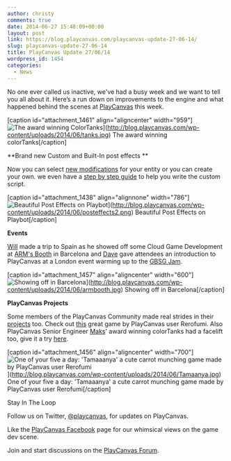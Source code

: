 ```yaml
---
author: christy
comments: true
date: 2014-06-27 15:48:09+00:00
layout: post
link: https://blog.playcanvas.com/playcanvas-update-27-06-14/
slug: playcanvas-update-27-06-14
title: PlayCanvas Update 27/06/14
wordpress_id: 1454
categories:
  - News
---
```


No one ever called us inactive, we've had a busy week and we want to tell you all about it. Here’s a run down on improvements to the engine and what happened behind the scenes at [PlayCanvas](https://playcanvas.com/) this week.

[caption id="attachment_1461" align="aligncenter" width="959"]![The award winning ColorTanks](https://blog.playcanvas.com/wp-content/uploads/2014/06/tanks.jpg)](http://blog.playcanvas.com/wp-content/uploads/2014/06/tanks.jpg) The award winning colorTanks[/caption]

**Brand new Custom and Built-In post effects **

Now you can select [new modifications](https://developer.playcanvas.com/user-manual/posteffects/) for your entity or you can create your own. we even have a [step by step guide](https://developer.playcanvas.com/tutorials/advanced/custom-posteffect/) to help you write the custom script.

[caption id="attachment_1438" align="alignnone" width="786"]![Beautiful Post Effects on Playbot](https://blog.playcanvas.com/wp-content/uploads/2014/06/posteffects2.png)](http://blog.playcanvas.com/wp-content/uploads/2014/06/posteffects2.png) Beautiful Post Effects on Playbot[/caption]

**Events**

[Will](http://blog.playcanvas.com/meet-the-playcanvas-team-will-eastcott/) made a trip to Spain as he showed off some Cloud Game Development at [ARM's Booth](https://twitter.com/playcanvas/status/481798129730457600) in Barcelona and [Dave](http://blog.playcanvas.com/meet-the-playcanvas-team-dave-evans/) gave attendees an introduction to PlayCanvas at a London event warming up to the [GBSG Jam](https://twitter.com/GBSGameJam).

[caption id="attachment_1457" align="aligncenter" width="600"]![Showing off in Barcelona](https://blog.playcanvas.com/wp-content/uploads/2014/06/armbooth.jpg)](http://blog.playcanvas.com/wp-content/uploads/2014/06/armbooth.jpg) Showing off in Barcelona[/caption]

**PlayCanvas Projects**

Some members of the PlayCanvas Community made real strides in their [projects](https://playcanvas.com/play) too. Check out [this](http://apps.playcanvas.com/rerofumi/tamaaanya/tamaaanya) great game by PlayCanvas user Rerofumi. Also PlayCanvas Senior Engineer [Maks](http://blog.playcanvas.com/meet-the-playcanvas-team-maksims-mihejevs/)' award winning colorTanks had a facelift too, give it a try [here](http://tanks.moka.co/).

[caption id="attachment_1456" align="aligncenter" width="700"]![One of your five a day: 'Tamaaanya' a cute carrot munching game made by PlayCanvas user Rerofumi](https://blog.playcanvas.com/wp-content/uploads/2014/06/Tamaanya.jpg)](http://blog.playcanvas.com/wp-content/uploads/2014/06/Tamaanya.jpg) One of your five a day: 'Tamaaanya' a cute carrot munching game made by PlayCanvas user Rerofumi[/caption]

Stay In The Loop

Follow us on Twitter, [@playcanvas](https://twitter.com/playcanvas), for updates on PlayCanvas.

Like the [PlayCanvas Facebook](https://facebook.com/playcanvas) page for our whimsical views on the game dev scene.

Join and start discussions on the [PlayCanvas Forum](https://forum.playcanvas.com/).
